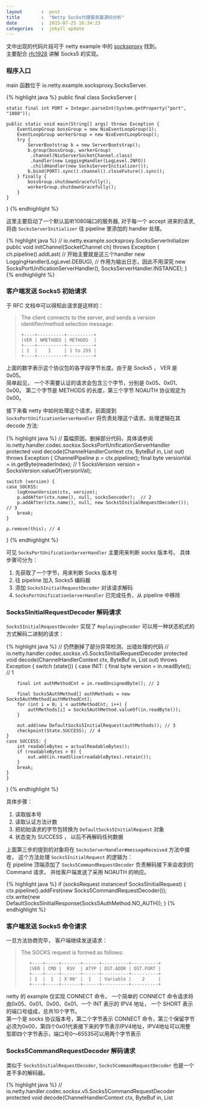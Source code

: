 ```yaml
---
layout       :  post
title        :  "Netty Socks代理服务器源码分析"
date         :  2015-07-25 16:34:23
categories   :  jekyll update
---
```


文中出现的代码片段可于 netty example 中的 
[socksproxy](https://github.com/netty/netty/tree/master/example/src/main/java/io/netty/example/socksproxy) 找到。  
主要配合 [rfc1928](https://www.ietf.org/rfc/rfc1928.txt) 讲解 Socks5 的实现。

### 程序入口

main 函数位于 io.netty.example.socksproxy.SocksServer.

{% highlight java %}
public final class SocksServer {

    static final int PORT = Integer.parseInt(System.getProperty("port", "1080"));

    public static void main(String[] args) throws Exception {
        EventLoopGroup bossGroup = new NioEventLoopGroup(1);
        EventLoopGroup workerGroup = new NioEventLoopGroup();
        try {
            ServerBootstrap b = new ServerBootstrap();
            b.group(bossGroup, workerGroup)
             .channel(NioServerSocketChannel.class)
             .handler(new LoggingHandler(LogLevel.INFO))
             .childHandler(new SocksServerInitializer());
            b.bind(PORT).sync().channel().closeFuture().sync();
        } finally {
            bossGroup.shutdownGracefully();
            workerGroup.shutdownGracefully();
        }
    }
}
{% endhighlight %}

这里主要启动了一个默认监听1080端口的服务器, 对于每一个 accept 进来的请求, 将由 `SocksServerInitializer` 往 pipeline 里添加的 handler 处理。

{% highlight java %}
// io.netty.example.socksproxy.SocksServerInitializer
public void initChannel(SocketChannel ch) throws Exception {
  ch.pipeline().addLast(
        // 开始主要就是这三个handler
        new LoggingHandler(LogLevel.DEBUG),  // 作用为输出日志，因此不用深究
        new SocksPortUnificationServerHandler(),
        SocksServerHandler.INSTANCE);
}
{% endhighlight %}

### 客户端发送 Socks5 初始请求

于 RFC 文档中可以得知此请求是这样的：

> The client connects to the server, and sends a version identifier/method selection message:
>
>     +----+----------+----------+
>     |VER | NMETHODS | METHODS  |
>     +----+----------+----------+
>     | 1  |    1     | 1 to 255 |
>     +----+----------+----------+

上面的数字表示这个协议包的各字段字节长度。由于是 Socks5 ， VER 是 0x05。  
简单起见， 一个不需要认证的请求会包含三个字节，分别是 0x05、0x01、0x00。
第二个字节是 METHODS 的长度，第三个字节 NOAUTH 协议规定为 0x00。  

接下来看 netty 中如何处理这个请求，前面提到 `SocksPortUnificationServerHandler` 将负责处理这个请求。处理逻辑在其 decode 方法:

{% highlight java %}
// 篇幅原因，删掉部分代码，具体请参阅io.netty.handler.codec.socksx.SocksPortUnificationServerHandler
protected void decode(ChannelHandlerContext ctx, ByteBuf in, List<Object> out) throws Exception {
    ChannelPipeline p = ctx.pipeline();
    final byte versionVal = in.getByte(readerIndex);   // 1
    SocksVersion version = SocksVersion.valueOf(versionVal);

    switch (version) {
    case SOCKS5:
        logKnownVersion(ctx, version);
        p.addAfter(ctx.name(), null, socks5encoder);  // 2
        p.addAfter(ctx.name(), null, new Socks5InitialRequestDecoder());  // 3
        break;
    }

    p.remove(this); // 4
}
{% endhighlight %}

可见 `SocksPortUnificationServerHandler` 主要用来判断 socks 版本号。
具体步骤可分为：

1. 先获取了一个字节，用来判断 Socks 版本号
2. 往 pipeline 加入 Socks5 编码器
3. 添加 `Socks5InitialRequestDecoder` 对该请求解码
4. `SocksPortUnificationServerHandler` 已完成任务，从 pipeline 中移除

### Socks5InitialRequestDecoder 解码请求

`Socks5InitialRequestDecoder` 实现了 `ReplayingDecoder` 可以用一种状态机式的方式解码二进制的请求：

{% highlight java %}
// 仍然删掉了部分异常检测、出错处理的代码
// io.netty.handler.codec.socksx.v5.Socks5InitialRequestDecoder
protected void decode(ChannelHandlerContext ctx, ByteBuf in, List<Object> out) throws Exception {
    switch (state()) {
    case INIT: {
        final byte version = in.readByte();  // 1

        final int authMethodCnt = in.readUnsignedByte(); // 2

        final Socks5AuthMethod[] authMethods = new Socks5AuthMethod[authMethodCnt];
        for (int i = 0; i < authMethodCnt; i++) {
            authMethods[i] = Socks5AuthMethod.valueOf(in.readByte());
        }

        out.add(new DefaultSocks5InitialRequest(authMethods)); // 3
        checkpoint(State.SUCCESS); // 4
    }
    case SUCCESS: {
        int readableBytes = actualReadableBytes();
        if (readableBytes > 0) {
            out.add(in.readSlice(readableBytes).retain());
        }
        break;
    }
    }
}
{% endhighlight %}

具体步骤：

1. 读取版本号
2. 读取认证方法计数
3. 把初始请求的字节包转换为 `DefaultSocks5InitialRequest` 对象
4. 状态变为 SUCCESS ， 以后不再解码任何数据

上面第三步的提到的对象将在 `SocksServerHandler#messageReceived` 方法中接收，
这个方法处理 `Socks5InitialRequest` 的逻辑为：  
在 pipeline 顶端添加了 `Socks5CommandRequestDecoder` 负责解码接下来会收到的
 Command 请求， 并给客户端发送了采用 NOAUTH 的响应。

{% highlight java %}
if (socksRequest instanceof Socks5InitialRequest) {
    ctx.pipeline().addFirst(new Socks5CommandRequestDecoder());
    ctx.write(new DefaultSocks5InitialResponse(Socks5AuthMethod.NO_AUTH));
}
{% endhighlight %}

### 客户端发送 Socks5 命令请求

一旦方法协商完毕， 客户端继续发送请求：

> The SOCKS request is formed as follows:
> 
>        +----+-----+-------+------+----------+----------+
>        |VER | CMD |  RSV  | ATYP | DST.ADDR | DST.PORT |
>        +----+-----+-------+------+----------+----------+
>        | 1  |  1  | X'00' |  1   | Variable |    2     |
>        +----+-----+-------+------+----------+----------+

netty 的 example 仅实现 CONNECT 命令， 一个简单的 CONNECT 命令请求将由0x05、0x01、0x00、0x01、一个 INT 表示的 IPV4 地址， 一个 SHORT  表示的端口号组成，总共10个字节。  
第一个是 socks 协议版本号，第二个字节表示 CONNECT 命令，第三个保留字节必须为0x00，第四个0x01代表接下来的字节表示IPV4地址，IPV4地址可以用整型即四个字节表示，端口号0～65535可以用两个字节表示

### Socks5CommandRequestDecoder 解码请求

类似于 `Socks5InitialRequestDecoder`, `Socks5CommandRequestDecoder` 也是一个差不多的解码器。

{% highlight java %}
// io.netty.handler.codec.socksx.v5.Socks5CommandRequestDecoder
protected void decode(ChannelHandlerContext ctx, ByteBuf in, List<Object> out) throws Exception {
    switch (state()) {
    case INIT: {
        final byte version = in.readByte();
    
        final Socks5CommandType type = Socks5CommandType.valueOf(in.readByte());
        in.skipBytes(1); // RSV
        final Socks5AddressType dstAddrType = Socks5AddressType.valueOf(in.readByte());
        final String dstAddr = addressDecoder.decodeAddress(dstAddrType, in);
        final int dstPort = in.readUnsignedShort();
    
        out.add(new DefaultSocks5CommandRequest(type, dstAddrType, dstAddr, dstPort));
        checkpoint(State.SUCCESS);
    }
    case SUCCESS: {
        int readableBytes = actualReadableBytes();
        if (readableBytes > 0) {
            out.add(in.readSlice(readableBytes).retain());
        }
        break;
    }
    }
}
{% endhighlight %}

具体步骤仍是依次读取每个字节并把请求转换为 `DefaultSocks5CommandRequest` 对象。  
`SocksServerHandler#messageReceived` 方法中接收，这个方法处理 `Socks5CommandRequest` 的逻辑为：

{% highlight java %}
else if (socksRequest instanceof Socks5CommandRequest) {
    Socks5CommandRequest socks5CmdRequest = (Socks5CommandRequest) socksRequest;
    if (socks5CmdRequest.type() == Socks5CommandType.CONNECT) {
        ctx.pipeline().addLast(new SocksServerConnectHandler()); // 1
        ctx.pipeline().remove(this);  // 2
        ctx.fireChannelRead(socksRequest); // 3
    } else {
        ctx.close();
    }
}
{% endhighlight %}

对于 CONNECT 命令：

1. pipeline 末端加入 `SocksServerConnectHandler`
2. 移除 `SocksServerHandler` 这个handler
3. 把这个 commandrequest 对象交给下一个 handler 处理。

此时 pipeline 中的 handler 应该是这样的：
    
    Socks5CommandRequestDecoder
         \|/
    LoggingHandler
         \|/
    Socks5ServerEncoder
         \|/
    Socks5InitialRequestDecoder
         \|/
    SocksServerConnectHandler

上面提到 `LoggingHandler` 只是输出日志，
两个 Decoder 此时都处于 SUCCESS 状态，不再处理任何数据。`Socks5ServerEncoder`则负责把响应信息编码为字节。  
即 commandrequest 最后由 `SocksServerConnectHandler` 处理。

### SocksServerConnectHandler 处理请求

对于 `Socks5CommandRequest` 对象， `SocksServerConnectHandler` 处理逻辑如下：

{% highlight java %}
if (message instanceof Socks5CommandRequest) {
    final Socks5CommandRequest request = (Socks5CommandRequest) message;
    Promise<Channel> promise = ctx.executor().newPromise();     // 1
    // ... omitting code
    final Channel inboundChannel = ctx.channel();
    b.group(inboundChannel.eventLoop())
            .channel(NioSocketChannel.class)
            .option(ChannelOption.CONNECT_TIMEOUT_MILLIS, 10000)
            .option(ChannelOption.SO_KEEPALIVE, true)
            .handler(new DirectClientHandler(promise));  // 2

    // 3
    b.connect(request.dstAddr(), request.dstPort()).addListener(new ChannelFutureListener() {
        @Override
        public void operationComplete(ChannelFuture future) throws Exception {
            if (future.isSuccess()) {
                // Connection established use handler provided results
            } else {
                // Close the connection if the connection attempt has failed.
                ctx.channel().writeAndFlush( // 4
                        new DefaultSocks5CommandResponse(Socks5CommandStatus.FAILURE, request.dstAddrType()));
                SocksServerUtils.closeOnFlush(ctx.channel());
            }
        }
    });
}
{% endhighlight %}

具体步骤如下：

1. 先获取一个 Promise 对象，并注册了 Listener ，省略了这部分代码稍后分析
2. b 是一个 `Bootstrap` 给它的 `DirectClientHandler` 传递了 promise 对象
3. b 连接到指定的 IPV4 地址和端口
4. 连接失败时向客户端写出失败响应

`DirectClientHandler` 逻辑很简单，连接到指定地址成功后，`setSuccess` 让 Promise 的回调函数执行。
同时在这个 Promise 中放有一个 Channel 的引用。
{% highlight java %}
public void channelActive(ChannelHandlerContext ctx) {
    ctx.pipeline().remove(this);
    promise.setSuccess(ctx.channel());
}
{% endhighlight %}

在这里先明确两个概念：  
`DirectClientHandler` 中的 Channel 是 Socks 服务器与 IPV4 地址建立的，称为 `OutboundChannel`  
客户端与 Socks 服务器之间建立的 Channel 称为 `InboundChannel`  
因此， Promise 持有的是 `OutboundChannel`

### 让两个 Channel 对接实现代理

代理个人简单的理解，客户端发送的任何数据经过代理服务器，此处是 Socks，发送到指定的主机。  
指定主机发送的任何数据经过代理服务器，再传回客户端。代理服务器相当于一个中继点。

刚才省略了 Promise 上注册的 Listener 代码如下：

{% highlight java %}
promise.addListener(
        new FutureListener<Channel>() {
            @Override
            public void operationComplete(final Future<Channel> future) throws Exception {
                final Channel outboundChannel = future.getNow();   // 1
                if (future.isSuccess()) {
                    ChannelFuture responseFuture =   // 2
                            ctx.channel().writeAndFlush(new DefaultSocks5CommandResponse(
                                    Socks5CommandStatus.SUCCESS, request.dstAddrType()));

                    responseFuture.addListener(new ChannelFutureListener() { // 3
                        @Override
                        public void operationComplete(ChannelFuture channelFuture) {
                            ctx.pipeline().remove(SocksServerConnectHandler.this);  // 4
                            outboundChannel.pipeline().addLast(new RelayHandler(ctx.channel())); // 5
                            ctx.pipeline().addLast(new RelayHandler(outboundChannel));  // 6
                        }
                    });
                }
            }
        });
{% endhighlight %}

1. Promise 继承了 Future， 这里 future 即上文的 promise， 通过 `getNow` 获得 `OutboundChannel`
2. 向客户端写出成功响应，返回 responseFuture
3. 监听写出操作， 写出完成会回调注册 `ChannelFutureListener`
4. 移除 `SocksServerConnectHandler`
5. `OutboundChannel` 的 pipeline 增加持有 `InboundChannel` 的 `RelayHandler`
6. `InboundChannel` 的 pipeline 增加持有 `OutboundChannel` 的 `RelayHandler`

Relay 有中继、转达的意思， 其作用不言而喻：  
读到的任何信息都往其实例变量 relayChannel 写

{% highlight java %}
public void channelRead(ChannelHandlerContext ctx, Object msg) {
    if (relayChannel.isActive()) {
        relayChannel.writeAndFlush(msg);
    } else {
        ReferenceCountUtil.release(msg);
    }
}
{% endhighlight %}

最终效果

> client <===inbound===> socks server <===outbound===> host
